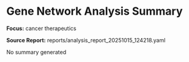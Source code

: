 # Gene Network Analysis Summary

**Focus:** cancer therapeutics

**Source Report:** reports/analysis_report_20251015_124218.yaml

No summary generated